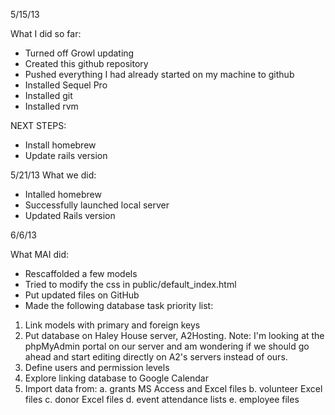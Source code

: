 5/15/13

What I did so far:
- Turned off Growl updating
- Created this github repository
- Pushed everything I had already started on my machine to github
- Installed Sequel Pro
- Installed git
- Installed rvm

NEXT STEPS:
- Install homebrew
- Update rails version

5/21/13
What we did:
- Intalled homebrew
- Successfully launched local server
- Updated Rails version

6/6/13

What MAI did:
- Rescaffolded a few models
- Tried to modify the css in public/default_index.html
- Put updated files on GitHub
- Made the following database task priority list:

1. Link models with primary and foreign keys
2. Put database on Haley House server, A2Hosting.  Note: I'm looking at the phpMyAdmin portal on our server and am wondering if we should go ahead and start editing directly on A2's servers instead of ours.
3. Define users and permission levels
4. Explore linking database to Google Calendar
5. Import data from:
	a. grants MS Access and Excel files
	b. volunteer Excel files
	c. donor Excel files
	d. event attendance lists
	e. employee files
